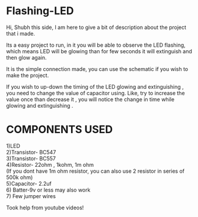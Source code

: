 # Flashing-LED

Hi, 
Shubh this side, I am here to give a bit of description about the project that i made. 

Its a easy project to run, in it you will be able to observe the LED flashing, which means 
LED will be glowing than for few seconds it will extinguish and then glow again. 

It is the simple connection made, you can use the schematic if you wish to make 
the project.

If you wish to up-down the timing of the LED glowing and extinguishing , you need 
to change the value of capacitor using. Like, try to increase the value once than decrease
it , you will notice the change in time while glowing and extinguishing . 



 # COMPONENTS USED
1)LED                                                                  
2)Transistor- BC547                                 
3)Transistor- BC557                                    
4)Resistor- 22ohm , 1kohm, 1m ohm                                            
(If you dont have 1m ohm resistor, you can also use 2 resistor in series of 500k ohm)                                 
5)Capacitor- 2.2uf                                                     
6) Batter-9v or less may also work                                                                         
7) Few jumper wires                                                                            


 Took help from youtube videos!
